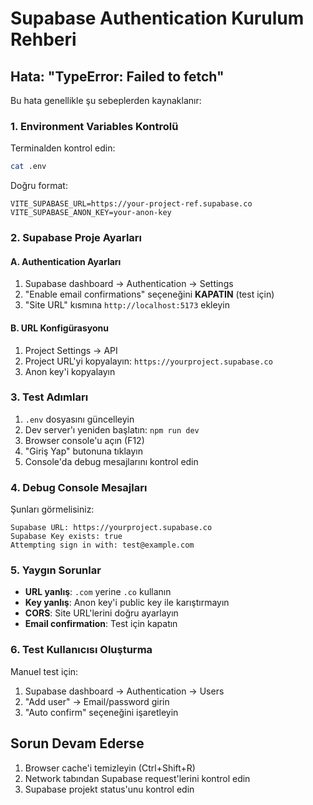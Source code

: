# Supabase Authentication Kurulum Rehberi

## Hata: "TypeError: Failed to fetch"

Bu hata genellikle şu sebeplerden kaynaklanır:

### 1. Environment Variables Kontrolü

Terminalden kontrol edin:

```bash
cat .env
```

Doğru format:

```
VITE_SUPABASE_URL=https://your-project-ref.supabase.co
VITE_SUPABASE_ANON_KEY=your-anon-key
```

### 2. Supabase Proje Ayarları

#### A. Authentication Ayarları

1. Supabase dashboard → Authentication → Settings
2. "Enable email confirmations" seçeneğini **KAPATIN** (test için)
3. "Site URL" kısmına `http://localhost:5173` ekleyin

#### B. URL Konfigürasyonu

1. Project Settings → API
2. Project URL'yi kopyalayın: `https://yourproject.supabase.co`
3. Anon key'i kopyalayın

### 3. Test Adımları

1. `.env` dosyasını güncelleyin
2. Dev server'ı yeniden başlatın: `npm run dev`
3. Browser console'u açın (F12)
4. "Giriş Yap" butonuna tıklayın
5. Console'da debug mesajlarını kontrol edin

### 4. Debug Console Mesajları

Şunları görmelisiniz:

```
Supabase URL: https://yourproject.supabase.co
Supabase Key exists: true
Attempting sign in with: test@example.com
```

### 5. Yaygın Sorunlar

- **URL yanlış**: `.com` yerine `.co` kullanın
- **Key yanlış**: Anon key'i public key ile karıştırmayın
- **CORS**: Site URL'lerini doğru ayarlayın
- **Email confirmation**: Test için kapatın

### 6. Test Kullanıcısı Oluşturma

Manuel test için:

1. Supabase dashboard → Authentication → Users
2. "Add user" → Email/password girin
3. "Auto confirm" seçeneğini işaretleyin

## Sorun Devam Ederse

1. Browser cache'i temizleyin (Ctrl+Shift+R)
2. Network tabından Supabase request'lerini kontrol edin
3. Supabase projekt status'unu kontrol edin
